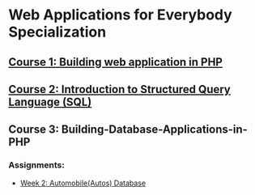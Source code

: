 # Web Applications for Everybody Specialization


## [Course 1: Building web application in PHP](https://github.com/Rani-dha/Building-web-application-in-PHP)

## [Course 2: Introduction to Structured Query Language (SQL)](https://github.com/Rani-dha/SQL)

## Course 3: Building-Database-Applications-in-PHP

### Assignments:

* [Week 2: Automobile(Autos) Database](https://github.com/Rani-dha/Building-Database-Applications-in-PHP/tree/master/Week%202%20Autos%20Database)




